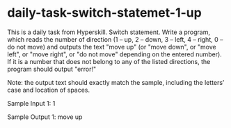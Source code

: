 # daily-task-switch-statemet-1-up
This is a daily task from Hyperskill. Switch statement.
Write a program, which reads the number of direction (1 – up, 2 – down, 3 – left, 4 – right, 0 – do not move) and outputs the text "move up" (or "move down", or "move left", or "move right", or "do not move" depending on the entered number). If it is a number that does not belong to any of the listed directions, the program should output "error!"

Note: the output text should exactly match the sample, including the letters’ case and location of spaces.

Sample Input 1:
1

Sample Output 1:
move up
